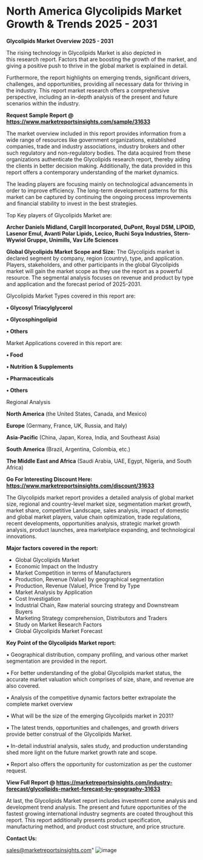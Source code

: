  # North America Glycolipids Market Growth & Trends 2025 - 2031

<Strong> Glycolipids Market Overview 2025 - 2031</strong>

The rising technology in Glycolipids Market is also depicted in this research report. Factors that are boosting the growth of the market, and giving a positive push to thrive in the global market is explained in detail.

Furthermore, the report highlights on emerging trends, significant drivers, challenges, and opportunities, providing all necessary data for thriving in the industry. This report market research offers a comprehensive perspective, including an in-depth analysis of the present and future scenarios within the industry.

<strong>Request Sample Report @ <a href=https://www.marketreportsinsights.com/sample/31633>https://www.marketreportsinsights.com/sample/31633</a></strong>

The market overview included in this report provides information from a wide range of resources like government organizations, established companies, trade and industry associations, industry brokers and other such regulatory and non-regulatory bodies. The data acquired from these organizations authenticate the Glycolipids research report, thereby aiding the clients in better decision making. Additionally, the data provided in this report offers a contemporary understanding of the market dynamics.

The leading players are focusing mainly on technological advancements in order to improve efficiency. The long-term development patterns for this market can be captured by continuing the ongoing process improvements and financial stability to invest in the best strategies.

Top Key players of Glycolipids Market are:

<strong>Archer Daniels Midland, Cargill Incorporated, DuPont, Royal DSM, LIPOID, Lasenor Emul, Avanti Polar Lipids, Lecico, Ruchi Soya Industries, Stern-Wywiol Gruppe, Unimills, Vav Life Sciences</strong>

<strong><b>Global Glycolipids Market Scope and Size:</b></strong>
The Glycolipids market is declared segment by company, region (country), type, and application. Players, stakeholders, and other participants in the global Glycolipids market will gain the market scope as they use the report as a powerful resource. The segmental analysis focuses on revenue and product by type and application and the forecast period of 2025-2031.

Glycolipids Market Types covered in this report are:

<strong>• Glycosyl Triacylglycerol

• Glycosphingolipid

• Others</strong>

Market Applications covered in this report are:

<strong>• Food

• Nutrition & Supplements

• Pharmaceuticals

• Others</strong> 

Regional Analysis

<strong>North America</strong> (the United States, Canada, and Mexico)

<strong>Europe</strong> (Germany, France, UK, Russia, and Italy)

<strong>Asia-Pacific</strong> (China, Japan, Korea, India, and Southeast Asia)

<strong>South America</strong> (Brazil, Argentina, Colombia, etc.)

<strong>The Middle East and Africa</strong> (Saudi Arabia, UAE, Egypt, Nigeria, and South Africa)

<strong>Go For Interesting Discount Here: <a href=https://www.marketreportsinsights.com/discount/31633>https://www.marketreportsinsights.com/discount/31633</a></strong>

The Glycolipids market report provides a detailed analysis of global market size, regional and country-level market size, segmentation market growth, market share, competitive Landscape, sales analysis, impact of domestic and global market players, value chain optimization, trade regulations, recent developments, opportunities analysis, strategic market growth analysis, product launches, area marketplace expanding, and technological innovations.

<strong><b>Major factors covered in the report:</b></strong>
<ul>
  <li>Global Glycolipids Market </li>
  <li>Economic Impact on the Industry</li>
  <li>Market Competition in terms of Manufacturers</li>
  <li>Production, Revenue (Value) by geographical segmentation</li>
  <li>Production, Revenue (Value), Price Trend by Type</li>
  <li>Market Analysis by Application</li>
  <li>Cost Investigation</li>
  <li>Industrial Chain, Raw material sourcing strategy and Downstream Buyers</li>
  <li>Marketing Strategy comprehension, Distributors and Traders</li>
  <li>Study on Market Research Factors</li>
  <li>Global Glycolipids Market Forecast</li>
</ul>

<strong><b>Key Point of the Glycolipids Market report:</b></strong>

• Geographical distribution, company profiling, and various other market segmentation are provided in the report.

• For better understanding of the global Glycolipids market status, the accurate market valuation which comprises of size, share, and revenue are also covered.

• Analysis of the competitive dynamic factors better extrapolate the complete market overview

• What will be the size of the emerging Glycolipids market in 2031?

• The latest trends, opportunities and challenges, and growth drivers provide better construal of the Glycolipids Market.

• In-detail industrial analysis, sales study, and production understanding shed more light on the future market growth rate and scope.

• Report also offers the opportunity for customization as per the customer request.

<strong><b>View Full Report @ <a href=https://marketreportsinsights.com/industry-forecast/glycolipids-market-forecast-by-geography-31633>https://marketreportsinsights.com/industry-forecast/glycolipids-market-forecast-by-geography-31633</a></b></strong>


At last, the Glycolipids Market report includes investment come analysis and development trend analysis. The present and future opportunities of the fastest growing international industry segments are coated throughout this report. This report additionally presents product specification, manufacturing method, and product cost structure, and price structure.

<strong>Contact Us:</strong>

sales@marketreportsinsights.com"
![image](https://github.com/user-attachments/assets/c7aa8475-2382-4e7c-905c-8bd68194229a)
